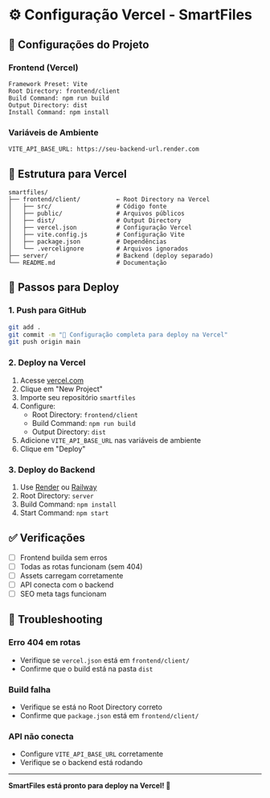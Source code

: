# ⚙️ Configuração Vercel - SmartFiles

## 🎯 Configurações do Projeto

### Frontend (Vercel)
```
Framework Preset: Vite
Root Directory: frontend/client
Build Command: npm run build
Output Directory: dist
Install Command: npm install
```

### Variáveis de Ambiente
```
VITE_API_BASE_URL: https://seu-backend-url.render.com
```

## 📁 Estrutura para Vercel

```
smartfiles/
├── frontend/client/          ← Root Directory na Vercel
│   ├── src/                  # Código fonte
│   ├── public/               # Arquivos públicos
│   ├── dist/                 # Output Directory
│   ├── vercel.json           # Configuração Vercel
│   ├── vite.config.js        # Configuração Vite
│   ├── package.json          # Dependências
│   └── .vercelignore         # Arquivos ignorados
├── server/                   # Backend (deploy separado)
└── README.md                 # Documentação
```

## 🚀 Passos para Deploy

### 1. Push para GitHub
```bash
git add .
git commit -m "🚀 Configuração completa para deploy na Vercel"
git push origin main
```

### 2. Deploy na Vercel
1. Acesse [vercel.com](https://vercel.com)
2. Clique em "New Project"
3. Importe seu repositório `smartfiles`
4. Configure:
   - Root Directory: `frontend/client`
   - Build Command: `npm run build`
   - Output Directory: `dist`
5. Adicione `VITE_API_BASE_URL` nas variáveis de ambiente
6. Clique em "Deploy"

### 3. Deploy do Backend
1. Use [Render](https://render.com) ou [Railway](https://railway.app)
2. Root Directory: `server`
3. Build Command: `npm install`
4. Start Command: `npm start`

## ✅ Verificações

- [ ] Frontend builda sem erros
- [ ] Todas as rotas funcionam (sem 404)
- [ ] Assets carregam corretamente
- [ ] API conecta com o backend
- [ ] SEO meta tags funcionam

## 🔧 Troubleshooting

### Erro 404 em rotas
- Verifique se `vercel.json` está em `frontend/client/`
- Confirme que o build está na pasta `dist`

### Build falha
- Verifique se está no Root Directory correto
- Confirme que `package.json` está em `frontend/client/`

### API não conecta
- Configure `VITE_API_BASE_URL` corretamente
- Verifique se o backend está rodando

---

**SmartFiles está pronto para deploy na Vercel! 🚀**

